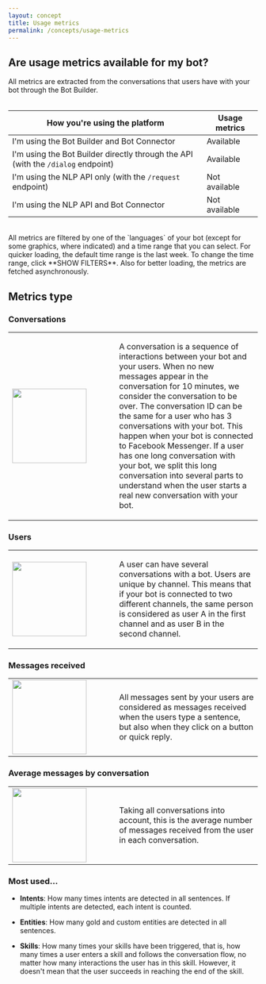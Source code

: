 ```yaml
---
layout: concept
title: Usage metrics
permalink: /concepts/usage-metrics
---
```


## Are usage metrics available for my bot?

All metrics are extracted from the conversations that users have with your bot through the Bot Builder.
<br><br>

| How you're using the platform | Usage metrics |
| ----------------------------- | ------------- |
| I'm using the Bot Builder and Bot Connector | Available |
| I'm using the Bot Builder directly through the API (with the `/dialog` endpoint) | Available |
| I'm using the NLP API only (with the `/request` endpoint) | Not available |
| I'm using the NLP API and Bot Connector | Not available |

<br>
All metrics are filtered by one of the `languages` of your bot (except for some graphics, where indicated) and a time range that you can select. For quicker loading, the default time range is the last week. To change the time range, click **SHOW FILTERS**. Also for better loading, the metrics are fetched asynchronously.

## Metrics type

### Conversations

<table>
<tr>
<td width='200px'>
<img class='custom' src='https://cdn.cai.tools.sap/website/bot-analytics/recast-ai-analytics-conversation.svg' width='150px'>
</td>
<td>
<p>
A conversation is a sequence of interactions between your bot and your users. When no new messages appear in the conversation for 10 minutes, we consider the conversation to be over.
The conversation ID can be the same for a user who has 3 conversations with your bot. This happen when your bot is connected to Facebook Messenger. If a user has one long conversation with your bot, we split this long conversation into several parts to understand when the user starts a real new conversation with your bot. 
</p>
</td>
</tr>
</table>

### Users

<table>
<tr>
<td width='200px'>
<img class='custom' src='https://cdn.cai.tools.sap/website/bot-analytics/recast-ai-analytics-users.svg' width='150px'>
</td>
<td>
<p>
A user can have several conversations with a bot. Users are unique by channel. This means that if your bot is connected to two different channels, the same person is considered as user A in the first channel and as user B in the second channel.
</p>
</td>
</tr>
</table>


### Messages received


<table>
<tr>
<td width='200px'>
<img class='custom' src='https://cdn.cai.tools.sap/website/bot-analytics/recast-ai-analytics-one-message.svg' width='150px'>
</td>
<td>
<p>
All messages sent by your users are considered as messages received when the users type a sentence, but also when they click on a button or quick reply.
</p>
</td>
</tr>
</table>


### Average messages by conversation

<table>
<tr>
<td width='200px'>
<img class='custom' src='https://cdn.cai.tools.sap/website/bot-analytics/recast-ai-analytics-average-messages.svg' width='150px'>
</td>
<td>
<p>
Taking all conversations into account, this is the average number of messages received from the user in each conversation.
</p>
</td>
</tr>
</table>

### Most used...

* **Intents**:  How many times intents are detected in all sentences. If multiple intents are detected, each intent is counted.

* **Entities**: How many gold and custom entities are detected in all sentences.

* **Skills**: How many times your skills have been triggered, that is, how many times a user enters a skill and follows the conversation flow, no matter how many interactions the user has in this skill. However, it doesn't mean that the user succeeds in reaching the end of the skill.
